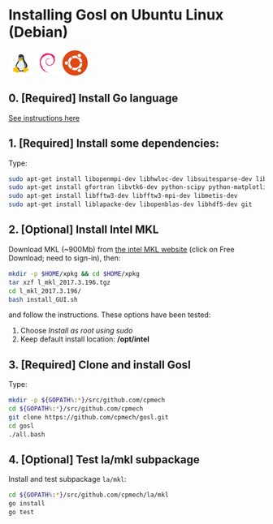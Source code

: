 # Installing Gosl on Ubuntu Linux (Debian)

<div id="container">
<p>
<a href="https://github.com/cpmech/gosl/blob/master/doc/InstallationOnUbuntu.md"><img src="icon-linux.png"></a>
<a href="https://github.com/cpmech/gosl/blob/master/doc/InstallationOnUbuntu.md"><img src="icon-debian.png"></a>
<a href="https://github.com/cpmech/gosl/blob/master/doc/InstallationOnUbuntu.md"><img src="icon-ubuntu.png"></a>
</p>
</div>

## 0. [Required] Install Go language

[See instructions here](https://github.com/cpmech/gosl/blob/master/doc/InstallAndTestGo.md)

## 1. [Required] Install some dependencies:

Type:
```bash
sudo apt-get install libopenmpi-dev libhwloc-dev libsuitesparse-dev libmumps-dev 
sudo apt-get install gfortran libvtk6-dev python-scipy python-matplotlib dvipng
sudo apt-get install libfftw3-dev libfftw3-mpi-dev libmetis-dev
sudo apt-get install liblapacke-dev libopenblas-dev libhdf5-dev git
```

## 2. [Optional] Install Intel MKL

Download MKL (~900Mb) from [the intel MKL website](https://software.intel.com/en-us/intel-mkl)
(click on Free Download; need to sign-in), then:
```bash
mkdir -p $HOME/xpkg && cd $HOME/xpkg
tar xzf l_mkl_2017.3.196.tgz
cd l_mkl_2017.3.196/
bash install_GUI.sh
```
and follow the instructions. These options have been tested:
1. Choose _Install as root using sudo_
2. Keep default install location: **/opt/intel**

## 3. [Required] Clone and install Gosl

Type:
```bash
mkdir -p ${GOPATH%:*}/src/github.com/cpmech
cd ${GOPATH%:*}/src/github.com/cpmech
git clone https://github.com/cpmech/gosl.git
cd gosl
./all.bash
```

## 4. [Optional] Test la/mkl subpackage

Install and test subpackage `la/mkl`:
```bash
cd ${GOPATH%:*}/src/github.com/cpmech/la/mkl
go install
go test
```
